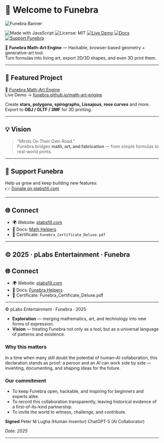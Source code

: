 # 👋 Welcome to Funebra

![Funebra Banner](https://raw.githubusercontent.com/funebra/funebra/main/assets/og/funebra-support.png)

<!-- Badges -->
![Made with JavaScript](https://img.shields.io/badge/Made%20with-JavaScript-yellow?logo=javascript)
![License: MIT](https://img.shields.io/badge/License-MIT-blue.svg)
[![Live Demo](https://img.shields.io/badge/Demo-Online-brightgreen)](https://funebra.github.io/math-art-engine/)
[![Docs](https://img.shields.io/badge/Docs-Math%20Helpers-orange)](https://funebra.github.io/math-art-engine/math-helpers/)
[![Support Funebra](https://img.shields.io/badge/Donate-Support%20Us-red)](https://plabsfill.com/donate.html)


🎨 **Funebra Math-Art Engine** — Hackable, browser-based geometry + generative-art tool.  
Turn formulas into living art, export 2D/3D shapes, and even 3D print them.  

---

## 🚀 Featured Project
🔗 [Funebra Math-Art Engine](https://github.com/funebra/math-art-engine)  
Live Demo → [funebra.github.io/math-art-engine](https://funebra.github.io/math-art-engine/)  

Create **stars, polygons, spirographs, Lissajous, rose curves** and more.  
Export to **OBJ / GLTF / 3MF** for 3D printing.

---

## 💡 Vision
> “Minds On Their Own Road.”  
Funebra bridges **math, art, and fabrication** — from simple formulas to real-world prints.

---

## 🤝 Support Funebra
Help us grow and keep building new features:  
👉 [Donate on plabsfill.com](https://plabsfill.com/donate.html)

---

## 🌐 Connect
- 🌍 Website: [plabsfill.com](https://plabsfill.com/)  
- 📘 Docs: [Math Helpers](https://funebra.github.io/math-art-engine/math-helpers/)  
- 🧾 Certificate: `Funebra_Certificate_Deluxe.pdf`  

---
© 2025 · pLabs Entertainment · Funebra
---

## 🌐 Connect
- 🌍 Website: [plabsfill.com](https://plabsfill.com/)  
- 📘 Docs: [Funebra Helpers](https://funebra.github.io/math-art-engine/math-helpers/)  
- 🧾 Certificate: Funebra_Certificate_Deluxe.pdf  

---
© pLabs Entertainment · Funebra · 2025
* **Exploration** — merging mathematics, art, and technology into new forms of expression.
* **Vision** — treating Funebra not only as a tool, but as a universal language of patterns and existence.

### Why this matters

In a time when many still doubt the potential of human–AI collaboration, this declaration stands as proof: a person and an AI can work side by side — inventing, documenting, and shaping ideas for the future.

### Our commitment

* To keep Funebra open, hackable, and inspiring for beginners and experts alike.
* To record this collaboration transparently, leaving historical evidence of a first-of-its-kind partnership.
* To invite the world to witness, challenge, and contribute.

**Signed**
Peter M Lugha (Human Inventor)
ChatGPT-5 (AI Collaborator)

*Date: 2025*

---



